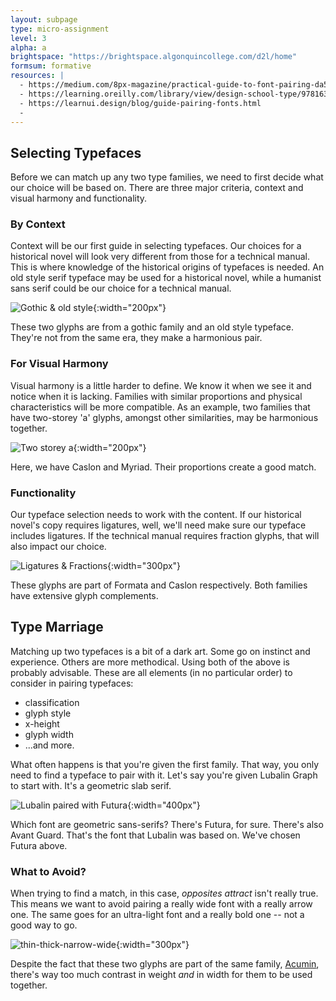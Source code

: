 ```yaml
---
layout: subpage
type: micro-assignment
level: 3
alpha: a
brightspace: "https://brightspace.algonquincollege.com/d2l/home"
formsum: formative
resources: |
  - https://medium.com/8px-magazine/practical-guide-to-font-pairing-da58b9bcd42b
  - https://learning.oreilly.com/library/view/design-school-type/9781631594397/xhtml/ch05.xhtml
  - https://learnui.design/blog/guide-pairing-fonts.html
  - 
---
```

<!--- We could do an in-class activity where I present one typeface, then students need to match it up with another one on the fly. They'd have to explain why they match. They could save all the pairs, then share them with the groups. --->

## Selecting Typefaces

Before we can match up any two type families, we need to first decide what our choice will be based on. There are three major criteria, context and visual harmony and functionality.

### By Context

Context will be our first guide in selecting typefaces. Our choices for a historical novel will look very different from those for a technical manual. This is where knowledge of the historical origins of typefaces is needed. An old style serif typeface may be used for a historical novel, while a humanist sans serif could be our choice for a technical manual.

![Gothic & old style]({{site.url}}/svg/gothic-old-style.svg "Gothic & old style"){:width="200px"}

These two glyphs are from a gothic family and an old style typeface. They're not from the same era, they make a harmonious pair.

### For Visual Harmony

Visual harmony is a little harder to define. We know it when we see it and notice when it is lacking. Families with similar proportions and physical characteristics will be more compatible. As an example, two families that have two-storey 'a' glyphs, amongst other similarities, may be harmonious together.

![Two storey a]({{site.url}}/svg/two-storey-a.svg "Two storey a"){:width="200px"}

Here, we have Caslon and Myriad. Their proportions create a good match.

### Functionality

Our typeface selection needs to work with the content. If our historical novel's copy requires ligatures, well, we'll need make sure our typeface includes ligatures. If the technical manual requires fraction glyphs, that will also impact our choice.

![Ligatures & Fractions]({{site.url}}/svg/ligature-fraction.svg "Ligatures & Fractions"){:width="300px"}

These glyphs are part of Formata and Caslon respectively. Both families have extensive glyph complements.

## Type Marriage

Matching up two typefaces is a bit of a dark art. Some go on instinct and experience. Others are more methodical. Using both of the above is probably advisable. These are all elements (in no particular order) to consider in pairing typefaces:

- classification
- glyph style
- x-height
- glyph width
- ...and more.

What often happens is that you're given the first family. That way, you only need to find a typeface to pair with it. Let's say you're given Lubalin Graph to start with. It's a geometric slab serif.

![Lubalin paired with Futura]({{site.url}}/svg/lubalin-futura-pairing.svg "Lubalin paired with Futura"){:width="400px"}

Which font are geometric sans-serifs? There's Futura, for sure. There's also Avant Guard. That's the font that Lubalin was based on. We've chosen Futura above.

### What to Avoid?

When trying to find a match, in this case, *opposites attract* isn't really true. This means we want to avoid pairing a really wide font with a really arrow one. The same goes for an ultra-light font and a really bold one -- not a good way to go.

![thin-thick-narrow-wide]({{site.url}}/svg/thin-thick-narrow-wide.svg "thin-thick-narrow-wide"){:width="300px"}

Despite the fact that these two glyphs are part of the same family, [Acumin](https://acumin.typekit.com), there's way too much contrast in weight *and* in width for them to be used together.